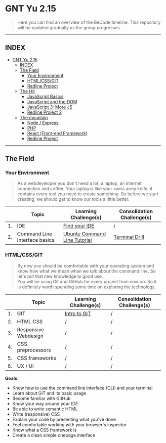 # GNT Yu 2.15

> Here you can find an overview of the BeCode timeline. This repository will be updated gradually as the group progresses. 

---

## INDEX

- [GNT Yu 2.15](#gnt-yu-215)
  - [INDEX](#index)
  - [The Field](#the-field)
    - [Your Environment](#your-environment)
    - [HTML/CSS/GIT](#htmlcssgit)
    - [Redline Project](#redline-project)
  - [The Hill](#the-hill)
    - [JavaScript Basics](#javascript-basics)
    - [JavaScript and the DOM](#javascript-and-the-dom)
    - [JavaScript 3: More JS](#javascript-3-more-js)
    - [Redline Project 2](#redline-project-2)
  - [The mountain](#the-mountain)
    - [Node / Express](#node--express)
    - [PHP](#php)
    - [React (Front-end Framework)](#react-front-end-framework)
    - [Redline Project](#redline-project-1)

---



## The Field

### Your Environment

> As a webdeveloper you don't need a lot; a laptop, an internet connection and coffee.
> Your laptop is like your swiss army knife, it contains every tool you need to create something.
> So before we start creating, we should get to know our tools a little better.

|      | Topic          | Learning Challenge(s)                    | Consolidation Challenge(s)    |
| ---- | -------------- | ---------------------------------------- | ----------------------------- | 
| 1.   | IDE            | [Find your IDE](./1.The-Field/1.Environment/Find-Your-IDE.md)| / |
| 2.   | Command Line Interface basics | [Ubuntu Command Line Tutorial](https://tutorials.ubuntu.com/tutorial/command-line-for-beginners) | [Terminal Drill](./1.The-Field/1.Environment/Terminal-Drill/README.adoc) |

### HTML/CSS/GIT

> By now you should be comfortable with your operating system and know how what we mean when we talk about the command line. So let's put that new knowledge to good use.  
> You will be using Git and GitHub for every project from now on. So it is definitely worth spending some time on exploring the technology.

|      | Topic          | Learning Challenge(s)                    | Consolidation Challenge(s)                             |
| ---- | -------------- | ---------------------------------------- | ------------------------------------------------------ | 
| 1.   | GIT            | [Intro to GIT](./1.The-Field/2.Git/README.md) |   /    |
| 2.   | HTML CSS       | / |/  |
| 3.   | Responsive Webdesign  | / | /  | 
| 4.   | CSS preprocessors| / | / | 
| 5.   | CSS frameworks| / | / | 
| 6.   | UX / UI| / | / | 


**Goals**

- Know how to use the command line interface (CLI) and your terminal
- Learn about GIT and its basic usage
- Become familiar with GitHub
- Know your way around your IDE
- Be able to write semantic HTML
- Write (responsive) CSS
- Explain your code by presenting what you've done
- Feel comfortable working with your browser's inspector
- Know what a CSS framework is
- Create a clean simple onepage interface
